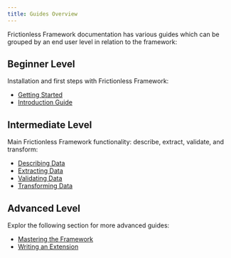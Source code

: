 ```yaml
---
title: Guides Overview
---
```


Frictionless Framework documentation has various guides which can be grouped by an end user level in relation to the framework:

## Beginner Level

Installation and first steps with Frictionless Framework:

- [Getting Started](getting-started.md)
- [Introduction Guide](introduction-guide.md)

## Intermediate Level

Main Frictionless Framework functionality: describe, extract, validate, and transform:

- [Describing Data](describing-data.md)
- [Extracting Data](extracting-data.md)
- [Validating Data](validating-data.md)
- [Transforming Data](transforming-data.md)

## Advanced Level

Explor the following section for more advanced guides:
- [Mastering the Framework](package-guide.md)
- [Writing an Extension](system-guide.md)

